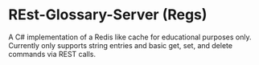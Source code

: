 # REst-Glossary-Server (Regs)
A C# implementation of a Redis like cache for educational purposes only.
Currently only supports string entries and basic get, set, and delete commands via REST calls.

